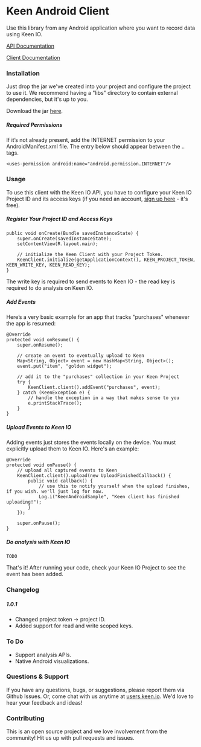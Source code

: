 Keen Android Client
===================

Use this library from any Android application where you want to record data using Keen IO.

[API Documentation](https://keen.io/docs/clients/android/usage-guide/)

[Client Documentation](https://keen.io/static/android-reference/index.html)

### Installation

Just drop the jar we've created into your project and configure the project to use it. We recommend having a "libs" directory to contain external dependencies, but it's up to you.

Download the jar [here](http://keen.io/static/code/KeenClient-Android.jar).

##### Required Permissions

If it’s not already present, add the INTERNET permission to your AndroidManifest.xml file. The entry below should appear between the <manifest> .. </manifest> tags.

    <uses-permission android:name="android.permission.INTERNET"/>

### Usage

To use this client with the Keen IO API, you have to configure your Keen IO Project ID and its access keys (if you need an account, [sign up here](https://keen.io/) - it's free).

##### Register Your Project ID and Access Keys

    public void onCreate(Bundle savedInstanceState) {
        super.onCreate(savedInstanceState);
        setContentView(R.layout.main);

        // initialize the Keen Client with your Project Token.
        KeenClient.initialize(getApplicationContext(), KEEN_PROJECT_TOKEN, KEEN_WRITE_KEY, KEEN_READ_KEY);
    }

The write key is required to send events to Keen IO - the read key is required to do analysis on Keen IO.

##### Add Events

Here’s a very basic example for an app that tracks "purchases" whenever the app is resumed:

    @Override
    protected void onResume() {
        super.onResume();

        // create an event to eventually upload to Keen
        Map<String, Object> event = new HashMap<String, Object>();
        event.put("item", "golden widget");

        // add it to the "purchases" collection in your Keen Project
        try {
            KeenClient.client().addEvent("purchases", event);
        } catch (KeenException e) {
            // handle the exception in a way that makes sense to you
            e.printStackTrace();
        }
    }

##### Upload Events to Keen IO

Adding events just stores the events locally on the device. You must explicitly upload them to Keen IO. Here's an example:

    @Override
    protected void onPause() {
        // upload all captured events to Keen
        KeenClient.client().upload(new UploadFinishedCallback() {
            public void callback() {
                // use this to notify yourself when the upload finishes, if you wish. we'll just log for now.
                Log.i("KeenAndroidSample", "Keen client has finished uploading!");
            }
        });

        super.onPause();
    }

##### Do analysis with Keen IO

    TODO

That's it! After running your code, check your Keen IO Project to see the event has been added.

### Changelog

##### 1.0.1

+ Changed project token -> project ID.
+ Added support for read and write scoped keys.

### To Do

* Support analysis APIs.
* Native Android visualizations.

### Questions & Support

If you have any questions, bugs, or suggestions, please
report them via Github Issues. Or, come chat with us anytime
at [users.keen.io](http://users.keen.io). We'd love to hear your feedback and ideas!

### Contributing
This is an open source project and we love involvement from the community! Hit us up with pull requests and issues.

